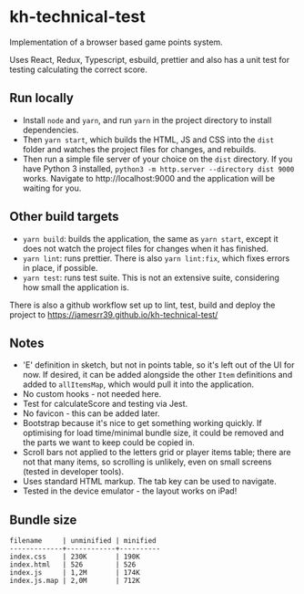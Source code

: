 # kh-technical-test

Implementation of a browser based game points system.

Uses React, Redux, Typescript, esbuild, prettier and also has a unit test for testing calculating the correct score.

## Run locally

- Install `node` and `yarn`, and run `yarn` in the project directory to install dependencies.
- Then `yarn start`, which builds the HTML, JS and CSS into the `dist` folder and watches the project files for changes, and rebuilds.
- Then run a simple file server of your choice on the `dist` directory. If you have Python 3 installed, `python3 -m http.server --directory dist 9000` works. Navigate to http://localhost:9000 and the application will be waiting for you.

## Other build targets

- `yarn build`: builds the application, the same as `yarn start`, except it does not watch the project files for changes when it has finished.
- `yarn lint`: runs prettier. There is also `yarn lint:fix`, which fixes errors in place, if possible.
- `yarn test`: runs test suite. This is not an extensive suite, considering how small the application is.

There is also a github workflow set up to lint, test, build and deploy the project to https://jamesrr39.github.io/kh-technical-test/

## Notes

- 'E' definition in sketch, but not in points table, so it's left out of the UI for now. If desired, it can be added alongside the other `Item` definitions and added to `allItemsMap`, which would pull it into the application.
- No custom hooks - not needed here.
- Test for calculateScore and testing via Jest.
- No favicon - this can be added later.
- Bootstrap because it's nice to get something working quickly. If optimising for load time/minimal bundle size, it could be removed and the parts we want to keep could be copied in.
- Scroll bars not applied to the letters grid or player items table; there are not that many items, so scrolling is unlikely, even on small screens (tested in developer tools).
- Uses standard HTML markup. The tab key can be used to navigate.
- Tested in the device emulator - the layout works on iPad!

## Bundle size

```
filename     | unminified | minified
-------------+------------+----------
index.css    | 230K       | 190K
index.html   | 526        | 526
index.js     | 1,2M       | 174K
index.js.map | 2,0M       | 712K
```
